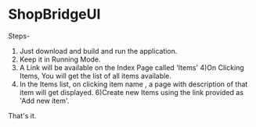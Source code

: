 # ShopBridgeUI


Steps-
1) Just download and build and run the application.
2) Keep it in Running Mode.
3) A Link will be available on the Index Page called 'Items'
4)On Clicking Items, You will get the list of all items available.
5) In the Items list, on clicking item name , a page with description of that item will get displayed.
6)Create new Items using the link provided as 'Add new item'.

That's it.
